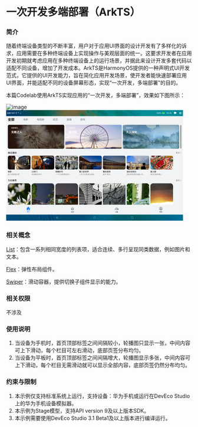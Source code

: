# 一次开发多端部署（ArkTS）

### 简介

随着终端设备类型的不断丰富，用户对于应用UI界面的设计开发有了多样化的诉求，应用需要在多种终端设备上实现操作与美观层面的统一。这要求开发者在应用开发初期就考虑应用在多种终端设备上的运行场景，并据此来设计开发多套代码以适配不同设备，增加了开发成本。ArkTS是HarmonyOS提供的一种声明式UI开发范式，它提供的UI开发能力，旨在简化应用开发场景，使开发者能快速部署应用UI界面，并能适配不同的设备屏幕形态，实现“一次开发，多端部署”的目的。

本篇Codelab使用ArkTS实现应用的“一次开发，多端部署”，效果如下图所示：

![image](screenshots/device/一多.gif)
![image](screenshots/device/一多_平板.png)

### 相关概念

[List](https://developer.harmonyos.com/cn/docs/documentation/doc-references/ts-container-list-0000001333800573)：包含一系列相同宽度的列表项，适合连续、多行呈现同类数据，例如图片和文本。

[Flex](https://developer.harmonyos.com/cn/docs/documentation/doc-references/ts-container-flex-0000001281001250)：弹性布局组件。

[Swiper](https://developer.harmonyos.com/cn/docs/documentation/doc-references/ts-container-swiper-0000001333321221)：滑动容器，提供切换子组件显示的能力。

### 相关权限

不涉及

### 使用说明

1. 当设备为手机时，首页顶部标签之间间隔较小，轮播图只显示一张，中间内容可上下滑动，每个栏目可左右滑动，底部页签分布均匀。
2. 当设备为平板时，首页顶部标签之间间隔增大，轮播图显示多张，中间内容可上下滑动，每个栏目无需滑动就可以显示全部内容，底部页签仍然分布均匀。

### 约束与限制

1. 本示例仅支持标准系统上运行，支持设备：华为手机或运行在DevEco Studio上的华为手机设备模拟器。
2. 本示例为Stage模型，支持API version 9及以上版本SDK。
3. 本示例需要使用DevEco Studio 3.1 Beta1及以上版本进行编译运行。